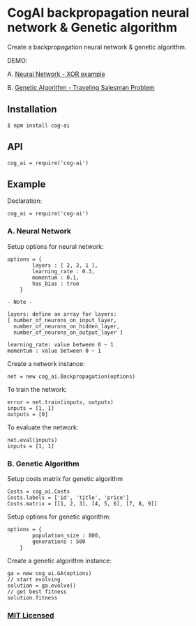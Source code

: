 # CogAI backpropagation neural network & Genetic algorithm

Create a backpropagation neural network & genetic algorithm.

DEMO:

A. [Neural Network - XOR example](http://nodejs101.herokuapp.com/cog_ai/backpropagation?il=2&hl=2&ol=1&lr=2.5&mt=1&ge=4&bs=true&tf=xor.csv&ef=xor_test.csv)

B. [Genetic Algorithm - Traveling Salesman Problem](http://nodejs101.herokuapp.com/cog_ai/ga/tsp?pop_size=500&generation=500&cost_file=tsp.csv)

## Installation

	$ npm install cog-ai

## API

	cog_ai = require('cog-ai')

## Example

Declaration:

	cog_ai = require('cog-ai')

### A. Neural Network

Setup options for neural network:

	options = {
			layers : [ 2, 2, 1 ],
			learning_rate : 0.3,
			momentum : 0.1,
			has_bias : true
		}

	- Note -
		
	layers: define an array for layers:
	[ number_of_neurons_on_input_layer, 
	  number_of_neurons_on_hidden_layer, 
	  number_of_neurons_on_output_layer ]
		
	learning_rate: value between 0 ~ 1
	momentum : value between 0 ~ 1

Create a network instance:

	net = new cog_ai.Backpropagation(options)

To train the network:

	error = net.train(inputs, outputs)
	inputs = [1, 1]
	outputs = [0]

To evaluate the network:

	net.eval(inputs)
	inputs = [1, 1]

### B. Genetic Algorithm

Setup costs matrix for genetic algorithm

	Costs = cog_ai.Costs
	Costs.labels = ['id', 'title', 'price']
	Costs.matrix = [[1, 2, 3], [4, 5, 6], [7, 8, 9]]

Setup options for genetic algorithm:

	options = {
			population_size : 800,
			generations : 500
		}

Create a genetic algorithm instance:

	ga = new cog_ai.GA(options)
	// start evolving
	solution = ga.evolve()
	// get best fitness
	solution.fitness

### [MIT Licensed](LICENSE)
